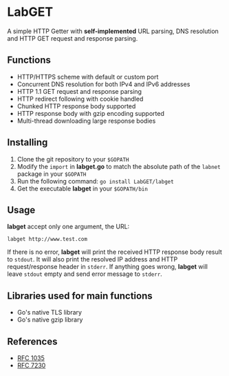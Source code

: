 # LabGET

A simple HTTP Getter with **self-implemented** URL parsing, DNS resolution and HTTP GET request and response parsing.

## Functions

* HTTP/HTTPS scheme with default or custom port
* Concurrent DNS resolution for both IPv4 and IPv6 addresses
* HTTP 1.1 GET request and response parsing
* HTTP redirect following with cookie handled
* Chunked HTTP response body supported
* HTTP response body with gzip encoding supported
* Multi-thread downloading large response bodies

## Installing

1. Clone the git repository to your `$GOPATH`
1. Modify the `import` in **labget.go** to match the absolute path of the `labnet` package in your `$GOPATH`
1. Run the following command: `go install LabGET/labget`
1. Get the executable **labget** in your `$GOPATH/bin`

## Usage

**labget** accept only one argument, the URL:

```shell
labget http://www.test.com
```

If there is no error, **labget** will print the received HTTP response body result to `stdout`. It will also print the resolved IP address and HTTP request/response header in `stderr`.
If anything goes wrong, **labget** will leave `stdout` empty and send error message to `stderr`.

## Libraries used for main functions

* Go's native TLS library
* Go's native gzip library

## References

* [RFC 1035](https://tools.ietf.org/html/rfc1035)
* [RFC 7230](https://tools.ietf.org/html/rfc7230)
